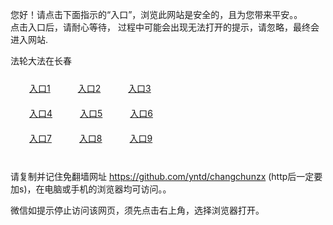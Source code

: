 您好！请点击下面指示的“入口”，浏览此网站是安全的，且为您带来平安。。 <br/>
点击入口后，请耐心等待， 过程中可能会出现无法打开的提示，请忽略，最终会进入网站. </br>

法轮大法在长春<br/>
<div style="padding:10px"><a style="margin:20px" target="_blank" href="https://d10ieapwsn8v3c.cloudfront.net/2Qpsp?gsfyusnp" id="ccLink1" rel="nofollow">入口1</a> <a target="_blank" style="margin:20px" href="https://d3mvhtn1mr26v9.cloudfront.net/2Qpsp?gtkxlmf" id="ccLink2" rel="nofollow">入口2</a> <a style="margin:20px" target="_blank" href="https://d6chw4zcvrn13.cloudfront.net/2Qpsp?wcifzi" id="ccLink3" rel="nofollow">入口3</a></div>

<div style="padding:10px" ><a style="margin:20px" target="_blank" href="https://d10ieapwsn8v3c.cloudfront.net/2Qpsp?gsfyusnp" id="ccLink4" rel="nofollow">入口4</a> <a style="margin:20px" href="https://d3mvhtn1mr26v9.cloudfront.net/2Qpsp?gtkxlmf" target="_blank" id="ccLink5" rel="nofollow">入口5</a> <a style="margin:20px" href="https://d6chw4zcvrn13.cloudfront.net/2Qpsp?wcifzi" target="_blank" id="ccLink6" rel="nofollow">入口6</a></div>

<div style="padding:10px"><a style="margin:20px" target="_blank" href="https://d10ieapwsn8v3c.cloudfront.net/2Qpsp?gsfyusnp" id="ccLink7" rel="nofollow">入口7</a> <a style="margin:20px" href="https://d3mvhtn1mr26v9.cloudfront.net/2Qpsp?gtkxlmf" target="_blank" id="ccLink8" rel="nofollow">入口8</a> <a style="margin:20px" target="_blank" href="https://d6chw4zcvrn13.cloudfront.net/2Qpsp?wcifzi" id="ccLink9" rel="nofollow">入口9</a></div>

<br/>



请复制并记住免翻墙网址 https://github.com/yntd/changchunzx (http后一定要加s)，在电脑或手机的浏览器均可访问。。<br/>

微信如提示停止访问该网页，须先点击右上角，选择浏览器打开。
